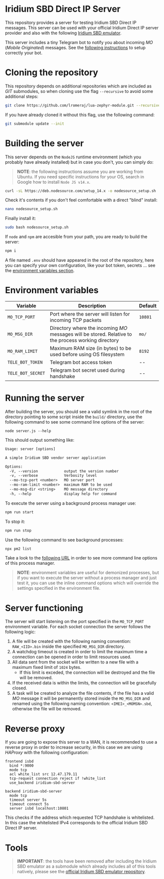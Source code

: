 # Iridium SBD Direct IP Server
This repository provides a server for testing Iridium SBD Direct IP messages. This server can be used with your official Iridium Direct IP server provider and also with the following [Iridium SBD emulator](https://github.com/lromeraj/isbd-emu).

This server includes a tiny Telegram bot to notify you about incoming _MO_ (_Mobile Originated_) messages. See the [following instructions](https://github.com/lromeraj/tele-bot) to setup correctly your bot.


# Cloning the repository

This repository depends on additional repositories which are included as _GIT_ submodules, so when cloning use the flag `--recursive` to avoid some additional steps:
``` bash
git clone https://github.com/lromeraj/lua-zephyr-module.git --recursive
```

If you have already cloned it without this flag, use the following command:
``` bash
git submodule update --init
```

# Building the server

This server depends on the `NodeJS` runtime environment (which you probably have already installed) but in case you don't, you can simply do:

> **NOTE**: the following instructions assume you are working from Ubuntu. If you need specific instructions for your OS, search in Google how to install `Node JS v14.x`.

``` bash
curl -sL https://deb.nodesource.com/setup_14.x -o nodesource_setup.sh
```

Check it's contents if you don't feel comfortable with a direct "blind" install:
``` bash
nano nodesource_setup.sh
```

Finally install it:
``` bash
sudo bash nodesource_setup.sh
```

If `node` and `npm` are accesible from your path, you are ready to build the server:
``` bash
npm i
```

A file named `.env` should have appeared in the root of the repository, here you can specify your own configuration, like your bot token, secrets ... see the [environment variables section](#environment-variables).
  
# Environment variables
| Variable | Description | Default |
|----|----|----|
| `MO_TCP_PORT` | Port where the server will listen for incoming TCP packets | `10801` |
| `MO_MSG_DIR` | Directory where the incoming _MO_ messages will be stored. Relative to the process working directory | `mo/` |
| `MO_RAM_LIMIT` | Maximum RAM size (in bytes) to be used before using OS filesystem | `8192` |
| `TELE_BOT_TOKEN` | Telegram bot access token | -- |
| `TELE_BOT_SECRET` | Telegram bot secret used during handshake | -- |

# Running the server

After building the server, you should see a valid symlink in the root of the directory pointing to some script inside the `build/` directory, use the following command to see some command line options of the server:
```
node server.js --help
```

This should output something like:
``` txt
Usage: server [options]

A simple Iridium SBD vendor server application

Options:
  -V, --version            output the version number
  -v, --verbose            Verbosity level
  --mo-tcp-port <number>   MO server port
  --mo-ram-limit <number>  maximum RAM to be used
  --mo-msg-dir <string>    MO message directory
  -h, --help               display help for command
```

To execute the server using a background process manager use:
``` bash
npm run start
```

To stop it:
``` bash
npm run stop
```

Use the following command to see background processes:
``` bash
npx pm2 list
```

Take a look to the [following URL](https://pm2.keymetrics.io/docs/usage/process-management/) in order to see more command line options of this process manager.

> **NOTE**: environment variables are useful for demonized processes, but if you want to execute the server without a process manager and just test it, you can use the inline command options which will override the settings specified in the environment file.

# Server functioning

The server will start listening on the port specified in the `MO_TCP_PORT` environment variable. For each socket connection the server follows the following logic:
  1. A file will be created with the following naming convention: `RAW_<IID>.bin` inside the specified `MO_MSG_DIR` directory.
  2. A watchdog timeout is created in order to limit the maximum time a connection can be opened in order to limit resources used.
  3. All data sent from the socket will be written to a new file with a maximum fixed limit of `1024` bytes. 
      - If this limit is exceded, the connection will be destroyed and the file will be removed.
  4. If the received data is within the limits, the connection will be gracefully closed.
  5. A task will be created to analyze the file contents, if the file has a valid _MO_ message it will be permanently stored inside the `MO_MSG_DIR` and renamed using the following naming convention: `<IMEI>_<MOMSN>.sbd`, otherwise the file will be removed.

# Reverse proxy
If you are going to expose this server to a WAN, it is recommended to use a reverse proxy in order to increase security, in this case we are using *HAProxy* with the following configuration:

``` config
frontend isbd
  bind *:9000
  mode tcp
  acl white_list src 12.47.179.11
  tcp-request connection reject if !white_list
  use_backend iridium-sbd-server

backend iridium-sbd-server
  mode tcp
  timeout server 5s
  timeout connect 5s
  server isbd localhost:10801
```

This checks if the address which requested TCP handshake is whitelisted. In this case the whitelisted IPv4 corresponds to the official Iridium SBD Direct IP server.

# Tools

> **IMPORTANT**: the tools have been removed after including the Iridium SBD emulator as a submodule which already includes all of this tools natively, please see the [official Iridium SBD emulator repository](https://github.com/lromeraj/isbd-emu).